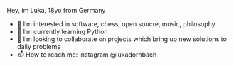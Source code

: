 Hey, im Luka, 18yo from Germany
- 👀 I’m interested in software, chess, open soucre, music, philosophy
- 🌱 I’m currently learning Python
- 💞️ I’m looking to collaborate on projects which bring up new solutions to daily problems
- 📫 How to reach me: instagram @lukadornbach

<!---
lukaDornbach/lukaDornbach is a ✨ special ✨ repository because its `README.md` (this file) appears on your GitHub profile.
You can click the Preview link to take a look at your changes.
--->

